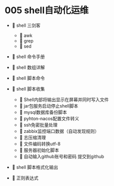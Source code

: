 # 005 shell自动化运维

* 📑 shell 三剑客

  * 📄 awk
  * 📄 grep
  * 📄 sed
* 📑 shell 命令手册
* 📄 shell 数组详解
* 📄 shell 脚本命令
* 📑 shell 脚本收集

  * 📄 Shell内部将输出显示在屏幕并同时写入文件
  * 📄 jar包服务启动停止shell脚本
  * 📄 mysql数据库备份脚本
  * 📄 pyhton-nacos配置文件转义
  * 📄 ssh免密批量处理
  * 📄 zabbix监控端口数据（自动发现规则）
  * 📄 志压缩清理
  * 📄 文件编码转换utf-8
  * 📄 服务器初始化脚本
  * 📄 自动输入github账号和密码 提交到github
* 📄 shell 脚本格式化输出
* 📄 正则表达式

‍
